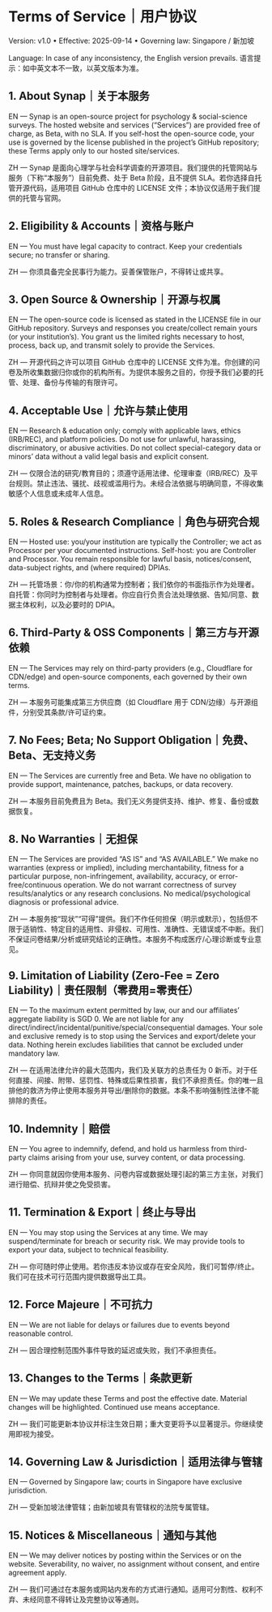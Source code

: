 # Terms of Service｜用户协议

Version: v1.0 • Effective: 2025-09-14 • Governing law: Singapore / 新加坡

Language: In case of any inconsistency, the English version prevails.
语言提示：如中英文本不一致，以英文版本为准。

## 1. About Synap｜关于本服务
EN — Synap is an open-source project for psychology & social-science surveys. The hosted website and services (“Services”) are provided free of charge, as Beta, with no SLA. If you self-host the open-source code, your use is governed by the license published in the project’s GitHub repository; these Terms apply only to our hosted site/services.

ZH — Synap 是面向心理学与社会科学调查的开源项目。我们提供的托管网站与服务（下称“本服务”）目前免费、处于 Beta 阶段，且不提供 SLA。若你选择自托管开源代码，适用项目 GitHub 仓库中的 LICENSE 文件；本协议仅适用于我们提供的托管与官网。

## 2. Eligibility & Accounts｜资格与账户
EN — You must have legal capacity to contract. Keep your credentials secure; no transfer or sharing.

ZH — 你须具备完全民事行为能力。妥善保管账户，不得转让或共享。

## 3. Open Source & Ownership｜开源与权属
EN — The open-source code is licensed as stated in the LICENSE file in our GitHub repository. Surveys and responses you create/collect remain yours (or your institution’s). You grant us the limited rights necessary to host, process, back up, and transmit solely to provide the Services.

ZH — 开源代码之许可以项目 GitHub 仓库中的 LICENSE 文件为准。你创建的问卷及所收集数据归你或你的机构所有。为提供本服务之目的，你授予我们必要的托管、处理、备份与传输的有限许可。

## 4. Acceptable Use｜允许与禁止使用
EN — Research & education only; comply with applicable laws, ethics (IRB/REC), and platform policies. Do not use for unlawful, harassing, discriminatory, or abusive activities. Do not collect special-category data or minors’ data without a valid legal basis and explicit consent.

ZH — 仅限合法的研究/教育目的；须遵守适用法律、伦理审查（IRB/REC）及平台规则。禁止违法、骚扰、歧视或滥用行为。未经合法依据与明确同意，不得收集敏感个人信息或未成年人信息。

## 5. Roles & Research Compliance｜角色与研究合规
EN — Hosted use: you/your institution are typically the Controller; we act as Processor per your documented instructions. Self-host: you are Controller and Processor. You remain responsible for lawful basis, notices/consent, data-subject rights, and (where required) DPIAs.

ZH — 托管场景：你/你的机构通常为控制者；我们依你的书面指示作为处理者。自托管：你同时为控制者与处理者。你应自行负责合法处理依据、告知/同意、数据主体权利，以及必要时的 DPIA。

## 6. Third-Party & OSS Components｜第三方与开源依赖
EN — The Services may rely on third-party providers (e.g., Cloudflare for CDN/edge) and open-source components, each governed by their own terms.

ZH — 本服务可能集成第三方供应商（如 Cloudflare 用于 CDN/边缘）与开源组件，分别受其条款/许可证约束。

## 7. No Fees; Beta; No Support Obligation｜免费、Beta、无支持义务
EN — The Services are currently free and Beta. We have no obligation to provide support, maintenance, patches, backups, or data recovery.

ZH — 本服务目前免费且为 Beta。我们无义务提供支持、维护、修复、备份或数据恢复。

## 8. No Warranties｜无担保
EN — The Services are provided “AS IS” and “AS AVAILABLE.” We make no warranties (express or implied), including merchantability, fitness for a particular purpose, non-infringement, availability, accuracy, or error-free/continuous operation. We do not warrant correctness of survey results/analytics or any research conclusions. No medical/psychological diagnosis or professional advice.

ZH — 本服务按“现状”“可得”提供。我们不作任何担保（明示或默示），包括但不限于适销性、特定目的适用性、非侵权、可用性、准确性、无错误或不中断。我们不保证问卷结果/分析或研究结论的正确性。本服务不构成医疗/心理诊断或专业意见。

## 9. Limitation of Liability (Zero-Fee = Zero Liability)｜责任限制（零费用=零责任）
EN — To the maximum extent permitted by law, our and our affiliates’ aggregate liability is SGD 0. We are not liable for any direct/indirect/incidental/punitive/special/consequential damages. Your sole and exclusive remedy is to stop using the Services and export/delete your data. Nothing herein excludes liabilities that cannot be excluded under mandatory law.

ZH — 在适用法律允许的最大范围内，我们及关联方的总责任为 0 新币。对于任何直接、间接、附带、惩罚性、特殊或后果性损害，我们不承担责任。你的唯一且排他的救济为停止使用本服务并导出/删除你的数据。本条不影响强制性法律不能排除的责任。

## 10. Indemnity｜赔偿
EN — You agree to indemnify, defend, and hold us harmless from third-party claims arising from your use, survey content, or data processing.

ZH — 你同意就因你使用本服务、问卷内容或数据处理引起的第三方主张，对我们进行赔偿、抗辩并使之免受损害。

## 11. Termination & Export｜终止与导出
EN — You may stop using the Services at any time. We may suspend/terminate for breach or security risk. We may provide tools to export your data, subject to technical feasibility.

ZH — 你可随时停止使用。若你违反本协议或存在安全风险，我们可暂停/终止。我们可在技术可行范围内提供数据导出工具。

## 12. Force Majeure｜不可抗力
EN — We are not liable for delays or failures due to events beyond reasonable control.

ZH — 因合理控制范围外事件导致的延迟或失败，我们不承担责任。

## 13. Changes to the Terms｜条款更新
EN — We may update these Terms and post the effective date. Material changes will be highlighted. Continued use means acceptance.

ZH — 我们可能更新本协议并标注生效日期；重大变更将予以显著提示。你继续使用即视为接受。

## 14. Governing Law & Jurisdiction｜适用法律与管辖
EN — Governed by Singapore law; courts in Singapore have exclusive jurisdiction.

ZH — 受新加坡法律管辖；由新加坡具有管辖权的法院专属管辖。

## 15. Notices & Miscellaneous｜通知与其他
EN — We may deliver notices by posting within the Services or on the website. Severability, no waiver, no assignment without consent, and entire agreement apply.

ZH — 我们可通过在本服务或网站内发布的方式进行通知。适用可分割性、权利不弃、未经同意不得转让及完整协议等通则。

